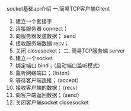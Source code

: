 socket基础api介绍
一.简易TCP客户端Client
1. 建立一个套接字
2. 连接服务器 connect；
3. 向服务器发送数据； send
4. 接收服务端数据 recv；
5. 关闭 closesocket；
二. 简易TCP服务端 server
1. 建立一个socket
2. 绑定端口 bind；（启动端口监听模式）
3. 监听网络端口；（listen）
4. 等待客户端连接；（accept）
5. 接收客户端的数据；（recv）
6. 向客户端返回数据；（send）
7. 关闭客户端socket closesocket

